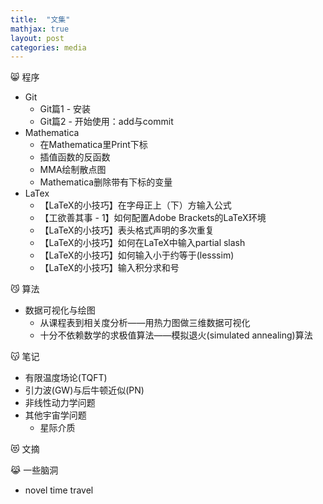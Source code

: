 ```yaml
---
title:  "文集"
mathjax: true
layout: post
categories: media
---
```


😸 程序
 - Git
     + Git篇1 - 安装
     + Git篇2 - 开始使用：add与commit
 - Mathematica
     + 在Mathematica里Print下标
     + 插值函数的反函数
     + MMA绘制散点图
     + Mathematica删除带有下标的变量
 - LaTex
     + 【LaTeX的小技巧】在字母正上（下）方输入公式
     + 【工欲善其事 - 1】如何配置Adobe Brackets的LaTeX环境
     + 【LaTeX的小技巧】表头格式声明的多次重复
     + 【LaTeX的小技巧】如何在LaTeX中输入partial slash
     + 【LaTeX的小技巧】如何输入小于约等于(lesssim)
     + 【LaTeX的小技巧】输入积分求和号
 
😼 算法
- 数据可视化与绘图
    + 从课程表到相关度分析——用热力图做三维数据可视化
    + 十分不依赖数学的求极值算法——模拟退火(simulated annealing)算法
 
😽 笔记 
 - 有限温度场论(TQFT)
 - 引力波(GW)与后牛顿近似(PN)
 - 非线性动力学问题
 - 其他宇宙学问题
     + 星际介质
 
😻 文摘
 
😹 一些脑洞
 - novel time travel  
